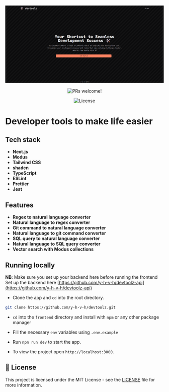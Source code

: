 <p align="center">
  <img src="./frontend/public/devtoolz.png" alt="Next.js and TypeScript">
</p>

<p align="center">
  <img src="https://img.shields.io/static/v1?label=PRs&message=welcome&style=for-the-badge&color=24B36B&labelColor=000000" alt="PRs welcome!" />

</p>

<p align="center">
  <img alt="License" src="https://img.shields.io/github/license/chhpt/typescript-nextjs-starter?style=for-the-badge&color=24B36B&labelColor=000000">
  </a>
</p>

# Developer tools to make life easier

## Tech stack

- **Next.js**
- **Modus**
- **Tailwind CSS**
- **shadcn**
- **TypeScript**
- **ESLint**
- **Prettier**
- **Jest**

## Features

- **Regex to natural language converter**
- **Natural language to regex converter**
- **Git command to natural language converter**
- **Natural language to git command converter**
- **SQL query to natural language converter**
- **Natural language to SQL query converter**
- **Vector search with Modus collections**

## Running locally

**NB**: Make sure you set up your backend here before running the frontend
Set up the backend here [https://github.com/y-h-v-h/devtoolz-api](https://github.com/y-h-v-h/devtoolz-api)

- Clone the app and `cd` into the root directory.

```bash
git clone https://github.com/y-h-v-h/devtoolz.git
```

- `cd` into the `frontend` directory and install with `npm` or any other package manager

- Fill the necessary `env` variables using `.env.example`

- Run `npm run dev` to start the app.

- To view the project open `http://localhost:3000`.

## 📝 License

This project is licensed under the MIT License - see the [LICENSE](LICENSE) file for more information.
